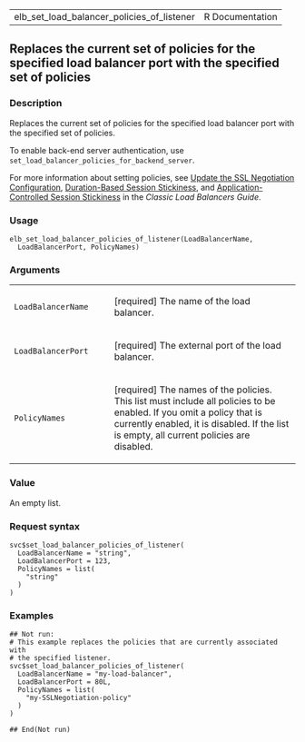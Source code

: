<table style="width: 100%;">
<tbody>
<tr class="odd">
<td>elb_set_load_balancer_policies_of_listener</td>
<td style="text-align: right;">R Documentation</td>
</tr>
</tbody>
</table>

## Replaces the current set of policies for the specified load balancer port with the specified set of policies

### Description

Replaces the current set of policies for the specified load balancer
port with the specified set of policies.

To enable back-end server authentication, use
`set_load_balancer_policies_for_backend_server`.

For more information about setting policies, see [Update the SSL
Negotiation
Configuration](https://docs.aws.amazon.com/elasticloadbalancing/latest/classic/ssl-config-update.html),
[Duration-Based Session
Stickiness](https://docs.aws.amazon.com/elasticloadbalancing/latest/classic/elb-sticky-sessions.html#enable-sticky-sessions-duration),
and [Application-Controlled Session
Stickiness](https://docs.aws.amazon.com/elasticloadbalancing/latest/classic/elb-sticky-sessions.html#enable-sticky-sessions-application)
in the *Classic Load Balancers Guide*.

### Usage

    elb_set_load_balancer_policies_of_listener(LoadBalancerName,
      LoadBalancerPort, PolicyNames)

### Arguments

<table>
<colgroup>
<col style="width: 35%" />
<col style="width: 65%" />
</colgroup>
<tbody>
<tr class="odd">
<td><code
id="elb_set_load_balancer_policies_of_listener_:_LoadBalancerName">LoadBalancerName</code></td>
<td><p>[required] The name of the load balancer.</p></td>
</tr>
<tr class="even">
<td><code
id="elb_set_load_balancer_policies_of_listener_:_LoadBalancerPort">LoadBalancerPort</code></td>
<td><p>[required] The external port of the load balancer.</p></td>
</tr>
<tr class="odd">
<td><code
id="elb_set_load_balancer_policies_of_listener_:_PolicyNames">PolicyNames</code></td>
<td><p>[required] The names of the policies. This list must include all
policies to be enabled. If you omit a policy that is currently enabled,
it is disabled. If the list is empty, all current policies are
disabled.</p></td>
</tr>
</tbody>
</table>

### Value

An empty list.

### Request syntax

    svc$set_load_balancer_policies_of_listener(
      LoadBalancerName = "string",
      LoadBalancerPort = 123,
      PolicyNames = list(
        "string"
      )
    )

### Examples

    ## Not run: 
    # This example replaces the policies that are currently associated with
    # the specified listener.
    svc$set_load_balancer_policies_of_listener(
      LoadBalancerName = "my-load-balancer",
      LoadBalancerPort = 80L,
      PolicyNames = list(
        "my-SSLNegotiation-policy"
      )
    )

    ## End(Not run)
